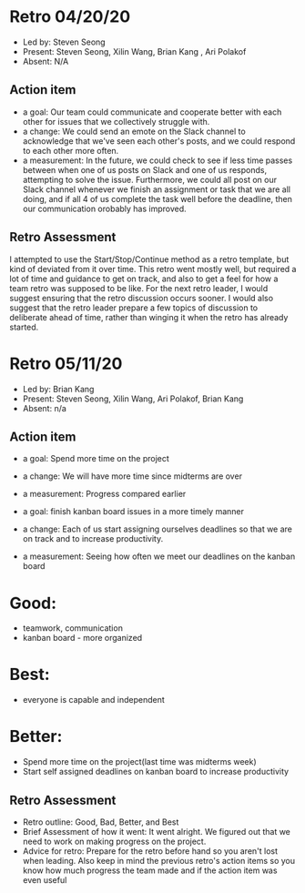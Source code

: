 # Retro 04/20/20

* Led by: Steven Seong
* Present: Steven Seong, Xilin Wang, Brian Kang , Ari Polakof
* Absent: N/A

## Action item

* a goal: Our team could communicate and cooperate better with each other for issues that we collectively struggle with.
* a change: We could send an emote on the Slack channel to acknowledge that we've seen each other's posts, and we could respond to each other more often.
* a measurement: In the future, we could check to see if less time passes between when one of us posts on Slack and one of us responds, attempting to solve the issue. Furthermore, we could all post on our Slack channel whenever we finish an assignment or task that we are all doing, and if all 4 of us complete the task well before the deadline, then our communication orobably has improved.
## Retro Assessment
I attempted to use the Start/Stop/Continue method as a retro template, but kind of deviated from it over time.
This retro went mostly well, but required a lot of time and guidance to get on track, and also to get a feel for how a team retro was supposed to be like.
For the next retro leader, I would suggest ensuring that the retro discussion occurs sooner. I would also suggest that the retro leader prepare a few topics of discussion to deliberate ahead of time, rather than winging it when the retro has already started.


# Retro 05/11/20

* Led by: Brian Kang
* Present: Steven Seong, Xilin Wang, Ari Polakof, Brian Kang
* Absent: n/a

## Action item

* a goal: Spend more time on the project
* a change: We will have more time since midterms are over
* a measurement: Progress compared earlier

* a goal: finish kanban board issues in a more timely manner
* a change: Each of us start assigning ourselves deadlines so that we are on track and to increase productivity.
* a measurement: Seeing how often we meet our deadlines on the kanban board


# Good:
* teamwork, communication
* kanban board - more organized

# Best:
* everyone is capable and independent

# Better:
* Spend more time on the project(last time was midterms week)
* Start self assigned deadlines on kanban board to increase productivity

## Retro Assessment

* Retro outline: Good, Bad, Better, and Best
* Brief Assessment of how it went: It went alright. We figured out that we need to work on making progress on the project.
* Advice for retro: Prepare for the retro before hand so you aren't lost when leading. Also keep in mind the previous retro's action items so you know how much progress the team made and if the action item was even useful

